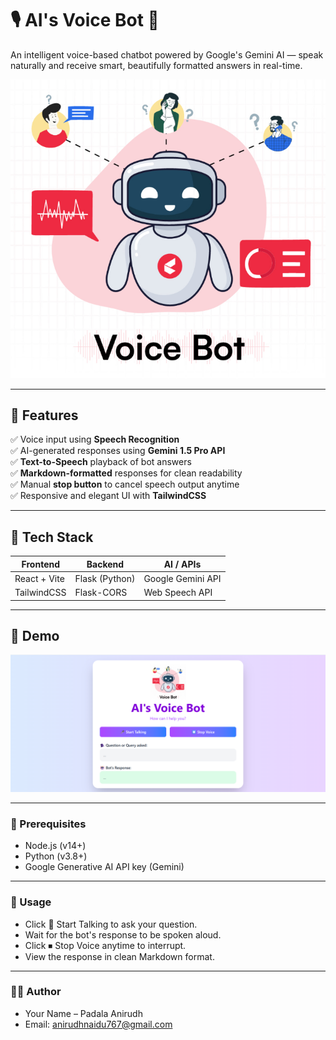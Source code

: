 # 🎙️ AI's Voice Bot 🤖  
An intelligent voice-based chatbot powered by Google's Gemini AI — speak naturally and receive smart, beautifully formatted answers in real-time.

![AI Voice Bot Demo Banner](frontend/logo.png) <!-- Optional -->

---

## 🚀 Features

✅ Voice input using **Speech Recognition**  
✅ AI-generated responses using **Gemini 1.5 Pro API**  
✅ **Text-to-Speech** playback of bot answers  
✅ **Markdown-formatted** responses for clean readability  
✅ Manual **stop button** to cancel speech output anytime  
✅ Responsive and elegant UI with **TailwindCSS**

---

## 🧠 Tech Stack

| Frontend       | Backend       | AI / APIs           |
|----------------|---------------|---------------------|
| React + Vite   | Flask (Python) | Google Gemini API   |
| TailwindCSS    | Flask-CORS    | Web Speech API      |

---

## 📸 Demo

![Demo GIF or Screenshot](frontend/demo%20img.png)

---


### 🔧 Prerequisites

- Node.js (v14+)
- Python (v3.8+)
- Google Generative AI API key (Gemini)

---


### 🧪 Usage

- Click 🎤 Start Talking to ask your question.
- Wait for the bot's response to be spoken aloud.
- Click ⏹ Stop Voice anytime to interrupt.
- View the response in clean Markdown format.

---

### 🧑‍💻 Author

- Your Name – Padala Anirudh
- Email: anirudhnaidu767@gmail.com